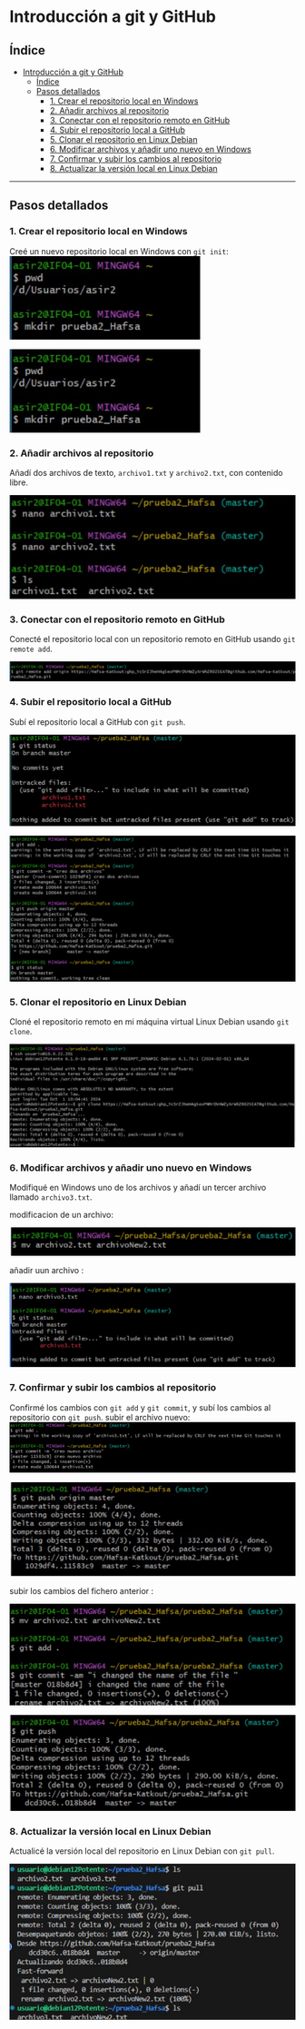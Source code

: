 

# Introducción a git y GitHub
## Índice

- [Introducción a git y GitHub](#introducción-a-git-y-github)
  - [Índice](#índice)
  - [Pasos detallados](#pasos-detallados)
    - [1. Crear el repositorio local en Windows](#1-crear-el-repositorio-local-en-windows)
    - [2. Añadir archivos al repositorio](#2-añadir-archivos-al-repositorio)
    - [3. Conectar con el repositorio remoto en GitHub](#3-conectar-con-el-repositorio-remoto-en-github)
    - [4. Subir el repositorio local a GitHub](#4-subir-el-repositorio-local-a-github)
    - [5. Clonar el repositorio en Linux Debian](#5-clonar-el-repositorio-en-linux-debian)
    - [6. Modificar archivos y añadir uno nuevo en Windows](#6-modificar-archivos-y-añadir-uno-nuevo-en-windows)
    - [7. Confirmar y subir los cambios al repositorio](#7-confirmar-y-subir-los-cambios-al-repositorio)
    - [8. Actualizar la versión local en Linux Debian](#8-actualizar-la-versión-local-en-linux-debian)

---

## Pasos detallados

### 1. Crear el repositorio local en Windows
Creé un nuevo repositorio local en Windows con `git init`:
![Alt text](./images/1.jpg)

![Alt text](./images/1.jpg)

### 2. Añadir archivos al repositorio
Añadí dos archivos de texto, `archivo1.txt` y `archivo2.txt`, con contenido libre.

![Alt text](./images/3.jpg)

### 3. Conectar con el repositorio remoto en GitHub
Conecté el repositorio local con un repositorio remoto en GitHub usando `git remote add`.

![Alt text](./images/4.jpg)

### 4. Subir el repositorio local a GitHub
Subí el repositorio local a GitHub con `git push`.

![Alt text](./images/5.jpg)

![Alt text](./images/6.jpg)

### 5. Clonar el repositorio en Linux Debian
Cloné el repositorio remoto en mi máquina virtual Linux Debian usando `git clone`.

![Alt text](./images/7.jpg)

### 6. Modificar archivos y añadir uno nuevo en Windows
Modifiqué en Windows uno de los archivos y añadí un tercer archivo llamado `archivo3.txt`.

modificacion de un archivo:

![Alt text](./images/13.jpg)

añadir uun archivo :

![Alt text](./images/8.jpg)

### 7. Confirmar y subir los cambios al repositorio
Confirmé los cambios con `git add` y `git commit`, y subí los cambios al repositorio con `git push`.
subir el archivo nuevo:
![Alt text](./images/9.jpg)

![Alt text](./images/10.jpg)

subir los cambios del fichero anterior :

![Alt text](./images/11.jpg)

![Alt text](./images/12.jpg)

### 8. Actualizar la versión local en Linux Debian
Actualicé la versión local del repositorio en Linux Debian con `git pull`.

![Alt text](./images/14.jpg)